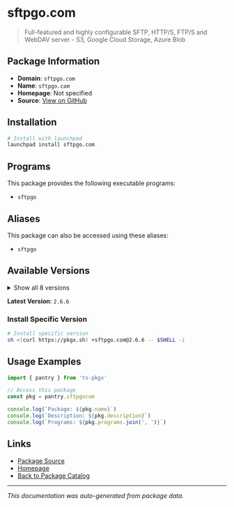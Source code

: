 # sftpgo.com

> Full-featured and highly configurable SFTP, HTTP/S, FTP/S and WebDAV server - S3, Google Cloud Storage, Azure Blob

## Package Information

- **Domain**: `sftpgo.com`
- **Name**: `sftpgo.com`
- **Homepage**: Not specified
- **Source**: [View on GitHub](https://github.com/pkgxdev/pantry/tree/main/projects/sftpgo.com/package.yml)

## Installation

```bash
# Install with launchpad
launchpad install sftpgo.com
```

## Programs

This package provides the following executable programs:

- `sftpgo`

## Aliases

This package can also be accessed using these aliases:

- `sftpgo`

## Available Versions

<details>
<summary>Show all 8 versions</summary>

- `2.6.6`, `2.6.5`, `2.6.4`, `2.6.3`, `2.6.2`
- `2.6.1`, `2.6.0`, `2.5.6`

</details>

**Latest Version**: `2.6.6`

### Install Specific Version

```bash
# Install specific version
sh <(curl https://pkgx.sh) +sftpgo.com@2.6.6 -- $SHELL -i
```

## Usage Examples

```typescript
import { pantry } from 'ts-pkgx'

// Access this package
const pkg = pantry.sftpgocom

console.log(`Package: ${pkg.name}`)
console.log(`Description: ${pkg.description}`)
console.log(`Programs: ${pkg.programs.join(', ')}`)
```

## Links

- [Package Source](https://github.com/pkgxdev/pantry/tree/main/projects/sftpgo.com/package.yml)
- [Homepage](#)
- [Back to Package Catalog](../package-catalog.md)

---

*This documentation was auto-generated from package data.*
